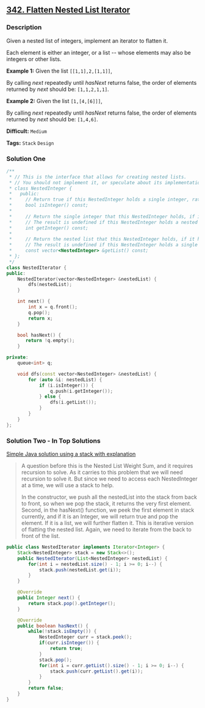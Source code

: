 ## [342. Flatten Nested List Iterator](https://leetcode.com/problems/flatten-nested-list-iterator/description/)

### Description

Given a nested list of integers, implement an iterator to flatten it.

Each element is either an integer, or a list -- whose elements may also be integers or other lists.

**Example 1:**
Given the list `[[1,1],2,[1,1]]`,

By calling _next_ repeatedly until _hasNext_ returns false, the order of elements returned by _next_ should be: `[1,1,2,1,1]`.

**Example 2:**
Given the list `[1,[4,[6]]]`,

By calling _next_ repeatedly until _hasNext_ returns false, the order of elements returned by _next_ should be: `[1,4,6]`.

**Difficult:** `Medium`

**Tags:** `Stack` `Design`

### Solution One

```c++
/**
 * // This is the interface that allows for creating nested lists.
 * // You should not implement it, or speculate about its implementation
 * class NestedInteger {
 *   public:
 *     // Return true if this NestedInteger holds a single integer, rather than a nested list.
 *     bool isInteger() const;
 *
 *     // Return the single integer that this NestedInteger holds, if it holds a single integer
 *     // The result is undefined if this NestedInteger holds a nested list
 *     int getInteger() const;
 *
 *     // Return the nested list that this NestedInteger holds, if it holds a nested list
 *     // The result is undefined if this NestedInteger holds a single integer
 *     const vector<NestedInteger> &getList() const;
 * };
 */
class NestedIterator {
public:
    NestedIterator(vector<NestedInteger> &nestedList) {
        dfs(nestedList);
    }

    int next() {
        int x = q.front();
        q.pop();
        return x;
    }

    bool hasNext() {
       return !q.empty();
    }

private:
    queue<int> q;

    void dfs(const vector<NestedInteger> &nestedList) {
        for (auto &i: nestedList) {
            if (i.isInteger()) {
                q.push(i.getInteger());
            } else {
                dfs(i.getList());
            }
        }
    }
};
```

### Solution Two - In Top Solutions

[Simple Java solution using a stack with explanation](https://discuss.leetcode.com/topic/42042/simple-java-solution-using-a-stack-with-explanation)

> A question before this is the Nested List Weight Sum, and it requires recursion to solve. As it carries to this problem that we will need recursion to solve it. But since we need to access each NestedInteger at a time, we will use a stack to help.
>
> In the constructor, we push all the nestedList into the stack from back to front, so when we pop the stack, it returns the very first element. Second, in the hasNext() function, we peek the first element in stack currently, and if it is an Integer, we will return true and pop the element. If it is a list, we will further flatten it. This is iterative version of flatting the nested list. Again, we need to iterate from the back to front of the list.

```java
public class NestedIterator implements Iterator<Integer> {
    Stack<NestedInteger> stack = new Stack<>();
    public NestedIterator(List<NestedInteger> nestedList) {
        for(int i = nestedList.size() - 1; i >= 0; i--) {
            stack.push(nestedList.get(i));
        }
    }

    @Override
    public Integer next() {
        return stack.pop().getInteger();
    }

    @Override
    public boolean hasNext() {
        while(!stack.isEmpty()) {
            NestedInteger curr = stack.peek();
            if(curr.isInteger()) {
                return true;
            }
            stack.pop();
            for(int i = curr.getList().size() - 1; i >= 0; i--) {
                stack.push(curr.getList().get(i));
            }
        }
        return false;
    }
}
```
